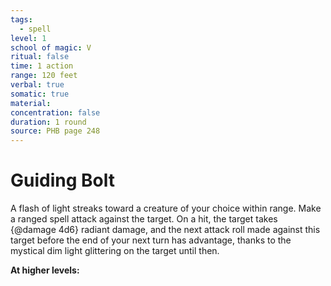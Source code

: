```yaml
---
tags:
  - spell
level: 1
school of magic: V
ritual: false
time: 1 action
range: 120 feet
verbal: true
somatic: true
material: 
concentration: false
duration: 1 round
source: PHB page 248
---
```

# Guiding Bolt
A flash of light streaks toward a creature of your choice within range. Make a ranged spell attack against the target. On a hit, the target takes {@damage 4d6} radiant damage, and the next attack roll made against this target before the end of your next turn has advantage, thanks to the mystical dim light glittering on the target until then.

**At higher levels:** 